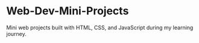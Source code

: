 # Web-Dev-Mini-Projects
Mini web projects built with HTML, CSS, and JavaScript during my learning journey.
